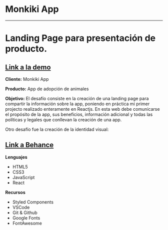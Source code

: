 
# Monkiki App
________________________
# Landing Page para presentación de producto.

## [Link a la demo](http://monkikiapp.netlify.app)


**Cliente:** Monkiki App


**Producto:** App de adopción de animales


**Objetivo:**
El desafío consiste en la creación de una landing page para compartir la información sobre la app, poniendo en práctica mi primer projecto realizado enteramente en Reactjs. En esta web debe comunicarse el propósito de la app, sus beneficios, información adicional y todas las políticas y legales que conllevan la creación de una app.


Otro desafío fue la creación de la identidad visual:

## [Link a Behance](https://www.behance.net/gallery/118420743/Monkiki-Animal-Adoption-App)



**Lenguajes**
- HTML5
- CSS3 
- JavaScript
- React


**Recursos**
- Styled Components
- VSCode
- Git & Github
- Google Fonts
- FontAwesome
